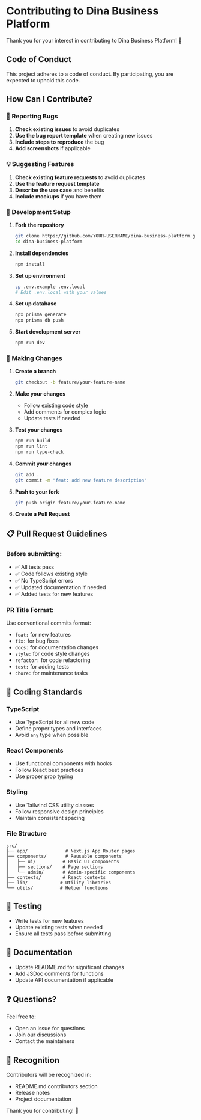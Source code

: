 # Contributing to Dina Business Platform

Thank you for your interest in contributing to Dina Business Platform! 🎉

## Code of Conduct

This project adheres to a code of conduct. By participating, you are expected to uphold this code.

## How Can I Contribute?

### 🐛 Reporting Bugs

1. **Check existing issues** to avoid duplicates
2. **Use the bug report template** when creating new issues
3. **Include steps to reproduce** the bug
4. **Add screenshots** if applicable

### 💡 Suggesting Features

1. **Check existing feature requests** to avoid duplicates
2. **Use the feature request template**
3. **Describe the use case** and benefits
4. **Include mockups** if you have them

### 🔧 Development Setup

1. **Fork the repository**
   ```bash
   git clone https://github.com/YOUR-USERNAME/dina-business-platform.git
   cd dina-business-platform
   ```

2. **Install dependencies**
   ```bash
   npm install
   ```

3. **Set up environment**
   ```bash
   cp .env.example .env.local
   # Edit .env.local with your values
   ```

4. **Set up database**
   ```bash
   npx prisma generate
   npx prisma db push
   ```

5. **Start development server**
   ```bash
   npm run dev
   ```

### 📝 Making Changes

1. **Create a branch**
   ```bash
   git checkout -b feature/your-feature-name
   ```

2. **Make your changes**
   - Follow existing code style
   - Add comments for complex logic
   - Update tests if needed

3. **Test your changes**
   ```bash
   npm run build
   npm run lint
   npm run type-check
   ```

4. **Commit your changes**
   ```bash
   git add .
   git commit -m "feat: add new feature description"
   ```

5. **Push to your fork**
   ```bash
   git push origin feature/your-feature-name
   ```

6. **Create a Pull Request**

## 📋 Pull Request Guidelines

### Before submitting:
- ✅ All tests pass
- ✅ Code follows existing style
- ✅ No TypeScript errors
- ✅ Updated documentation if needed
- ✅ Added tests for new features

### PR Title Format:
Use conventional commits format:
- `feat:` for new features
- `fix:` for bug fixes
- `docs:` for documentation changes
- `style:` for code style changes
- `refactor:` for code refactoring
- `test:` for adding tests
- `chore:` for maintenance tasks

## 🎯 Coding Standards

### TypeScript
- Use TypeScript for all new code
- Define proper types and interfaces
- Avoid `any` type when possible

### React Components
- Use functional components with hooks
- Follow React best practices
- Use proper prop typing

### Styling
- Use Tailwind CSS utility classes
- Follow responsive design principles
- Maintain consistent spacing

### File Structure
```
src/
├── app/              # Next.js App Router pages
├── components/       # Reusable components
│   ├── ui/          # Basic UI components
│   ├── sections/    # Page sections
│   └── admin/       # Admin-specific components
├── contexts/        # React contexts
├── lib/            # Utility libraries
└── utils/          # Helper functions
```

## 🧪 Testing

- Write tests for new features
- Update existing tests when needed
- Ensure all tests pass before submitting

## 📖 Documentation

- Update README.md for significant changes
- Add JSDoc comments for functions
- Update API documentation if applicable

## ❓ Questions?

Feel free to:
- Open an issue for questions
- Join our discussions
- Contact the maintainers

## 🙏 Recognition

Contributors will be recognized in:
- README.md contributors section
- Release notes
- Project documentation

Thank you for contributing! 🚀
